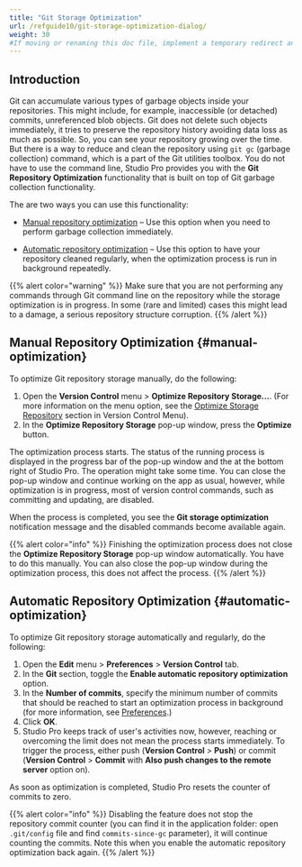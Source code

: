 ```yaml
---
title: "Git Storage Optimization"
url: /refguide10/git-storage-optimization-dialog/
weight: 30
#If moving or renaming this doc file, implement a temporary redirect and let the respective team know they should update the URL in the product. See Mapping to Products for more details.
---
```


## Introduction

Git can accumulate various types of garbage objects inside your repositories. This might include, for example, inaccessible (or detached) commits, unreferenced blob objects. Git does not delete such objects immediately, it tries to preserve the repository history avoiding data loss as much as possible. So, you can see your repository growing over the time. But there is a way to reduce and clean the repository using `git gc` (garbage collection) command, which is a part of the Git utilities toolbox. You do not have to use the command line, Studio Pro provides you with the **Git Repository Optimization** functionality that is built on top of Git garbage collection functionality.

The are two ways you can use this functionality:

* [Manual repository optimization](#manual-optimization) – Use this option when you need to perform garbage collection immediately. 

* [Automatic repository optimization](#automatic-optimization) – Use this option to have your repository cleaned regularly, when the optimization process is run in background repeatedly. 

{{% alert color="warning" %}}
Make sure that you are not performing any commands through Git command line on the repository while the storage optimization is in progress. In some (rare and limited) cases this might lead to a damage, a serious repository structure corruption.
{{% /alert %}}

## Manual Repository Optimization {#manual-optimization}

To optimize Git repository storage manually, do the following:

1. Open the **Version Control** menu > **Optimize Repository Storage...**. (For more information on the menu option, see the [Optimize Storage Repository](/refguide10/version-control-menu/#optimize-storage) section in Version Control Menu).
2. In the **Optimize Repository Storage** pop-up window, press the **Optimize** button.

The optimization process starts. The status of the running process is displayed in the progress bar of the pop-up window and the at the bottom right of Studio Pro. The operation might take some time. You can close the pop-up window and continue working on the app as usual, however, while optimization is in progress, most of version control commands, such as committing and updating, are disabled. 

When the process is completed, you see the **Git storage optimization** notification message and the disabled commands become available again.  

{{% alert color="info" %}}
Finishing the optimization process does not close the **Optimize Repository Storage** pop-up window automatically. You have to do this manually. You can also close the pop-up window during the optimization process, this does not affect the process.
{{% /alert %}}

## Automatic Repository Optimization {#automatic-optimization}

To optimize Git repository storage automatically and regularly, do the following:

1. Open the **Edit** menu > **Preferences** > **Version Control** tab. 
2. In the **Git** section, toggle the **Enable automatic repository optimization** option.
3. In the **Number of commits**, specify the minimum number of commits that should be reached to start an optimization process in background (for more information, see [Preferences](/refguide10/preferences-dialog/).)
4. Click **OK**.
5. Studio Pro keeps track of user's activities now, however, reaching or overcoming the limit does not mean the process starts immediately. To trigger the process, either push (**Version Control** > **Push**) or commit (**Version Control** > **Commit** with **Also push changes to the remote server** option on).

As soon as optimization is completed, Studio Pro resets the counter of commits to zero.

{{% alert color="info" %}}
Disabling the feature does not stop the repository commit counter (you can find it in the application folder: open `.git/config` file and find `commits-since-gc` parameter), it will continue counting the commits. Note this when you enable the automatic repository optimization back again.
{{% /alert %}}
